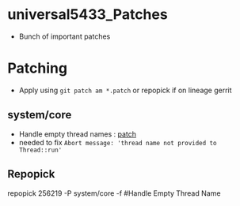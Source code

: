 #  universal5433_Patches
 * Bunch of important patches
 
# Patching
- Apply using `git patch am *.patch` or repopick if on lineage gerrit

## system/core
* Handle empty thread names : [patch](https://review.lineageos.org/c/LineageOS/android_system_core/+/256219)
* needed to fix `Abort message: 'thread name not provided to Thread::run'`

## Repopick
repopick 256219 -P system/core -f #Handle Empty Thread Name
